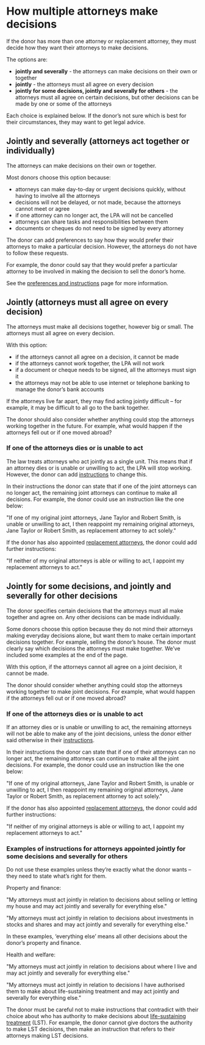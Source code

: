# How multiple attorneys make decisions

If the donor has more than one attorney or replacement attorney, they must decide how they want their attorneys to make decisions.

The options are:

* **jointly and severally** - the attorneys can make decisions on their own or together
* **jointly** - the attorneys must all agree on every decision
* **jointly for some decisions, jointly and severally for others** - the attorneys must all agree on certain decisions, but other decisions can be made by one or some of the attorneys

Each choice is explained below. If the donor’s not sure which is best for their circumstances, they may want to get legal advice.

## Jointly and severally (attorneys act together or individually)

The attorneys can make decisions on their own or together.

Most donors choose this option because:

* attorneys can make day-to-day or urgent decisions quickly, without having to involve all the attorneys
* decisions will not be delayed, or not made, because the attorneys cannot meet or agree
* if one attorney can no longer act, the LPA will not be cancelled
* attorneys can share tasks and responsibilities between them
* documents or cheques do not need to be signed by every attorney

The donor can add preferences to say how they would prefer their attorneys to make a particular decision. However, the attorneys do not have to follow these requests.

For example, the donor could say that they would prefer a particular attorney to be involved in making the decision to sell the donor’s home.

See the [preferences and instructions](/help/#topic-preferences-and-instructions) page for more information.

## Jointly (attorneys must all agree on every decision)

The attorneys must make all decisions together, however big or small. The attorneys must all agree on every decision.

With this option:

* if the attorneys cannot all agree on a decision, it cannot be made
* if the attorneys cannot work together, the LPA will not work
* if a document or cheque needs to be signed, all the attorneys must sign it
* the attorneys may not be able to use internet or telephone banking to manage the donor’s bank accounts

If the attorneys live far apart, they may find acting jointly difficult – for example, it may be difficult to all go to the bank together.

The donor should also consider whether anything could stop the attorneys working together in the future. For example, what would happen if the attorneys fell out or if one moved abroad?

### If one of the attorneys dies or is unable to act

The law treats attorneys who act jointly as a single unit. This means that if an attorney dies or is unable or unwilling to act, the LPA will stop working. However, the donor can add [instructions](/help/#topic-preferences-and-instructions) to change this.

In their instructions the donor can state that if one of the joint attorneys can no longer act, the remaining joint attorneys can continue to make all decisions. For example, the donor could use an instruction like the one below:

"If one of my original joint attorneys, Jane Taylor and Robert Smith, is unable or unwilling to act, I then reappoint my remaining original attorneys, Jane Taylor or Robert Smith, as replacement attorney to act solely."

If the donor has also appointed [replacement attorneys](/help/#topic-replacement-attorneys), the donor could add further instructions:

"If neither of my original attorneys is able or willing to act, I appoint my replacement attorneys to act."

## Jointly for some decisions, and jointly and severally for other decisions

The donor specifies certain decisions that the attorneys must all make together and agree on. Any other decisions can be made individually.

Some donors choose this option because they do not mind their attorneys making everyday decisions alone, but want them to make certain important decisions together. For example, selling the donor’s house. The donor must clearly say which decisions the attorneys must make together. We’ve included some examples at the end of the page.

With this option, if the attorneys cannot all agree on a joint decision, it cannot be made.

The donor should consider whether anything could stop the attorneys working together to make joint decisions. For example, what would happen if the attorneys fell out or if one moved abroad?

### If one of the attorneys dies or is unable to act

If an attorney dies or is unable or unwilling to act, the remaining attorneys will not be able to make any of the joint decisions, unless the donor either said otherwise in their [instructions](/help/#topic-preferences-and-instructions).

In their instructions the donor can state that if one of their attorneys can no longer act, the remaining attorneys can continue to make all the joint decisions. For example, the donor could use an instruction like the one below:

"If one of my original attorneys, Jane Taylor and Robert Smith, is unable or unwilling to act, I then reappoint my remaining original attorneys, Jane Taylor or Robert Smith, as replacement attorney to act solely."

If the donor has also appointed [replacement attorneys](/help/#topic-replacement-attorneys), the donor could add further instructions:

"If neither of my original attorneys is able or willing to act, I appoint my replacement attorneys to act."

### Examples of instructions for attorneys appointed jointly for some decisions and severally for others

Do not use these examples unless they’re exactly what the donor wants – they need to state what’s right for them.

Property and finance:

"My attorneys must act jointly in relation to decisions about selling or letting my house and may act jointly and severally for everything else."

"My attorneys must act jointly in relation to decisions about investments in stocks and shares and may act jointly and severally for everything else."

In these examples, ‘everything else’ means all other decisions about the donor’s property and finance.

Health and welfare:

"My attorneys must act jointly in relation to decisions about where I live and may act jointly and severally for everything else."

"My attorneys must act jointly in relation to decisions I have authorised them to make about life-sustaining treatment and may act jointly and severally for everything else."

The donor must be careful not to make instructions that contradict with their choice about who has authority to make decisions about [life-sustaining treatment](/help/#topic-life-sustaining-treatment) (LST). For example, the donor cannot give doctors the authority to make LST decisions, then make an instruction that refers to their attorneys making LST decisions.

